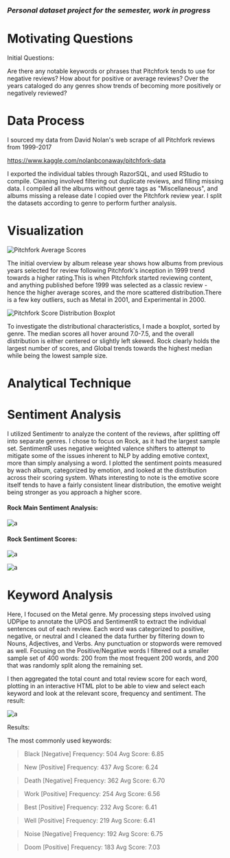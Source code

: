 ### _Personal dataset project for the semester, work in progress_
# Motivating Questions

Initial Questions:

Are there any notable keywords or phrases that Pitchfork tends to use for negative reviews? How
about for positive or average reviews? Over the years cataloged do any genres show trends of becoming more positively or negatively reviewed?

# Data Process

I sourced my data from David Nolan's web scrape of all Pitchfork reviews from 1999-2017
  
  https://www.kaggle.com/nolanbconaway/pitchfork-data
  
I exported the individual tables through RazorSQL, and used RStudio to compile. Cleaning involved filtering out duplicate reviews, and filling missing data. I compiled all the albums without genre tags as "Miscellaneous", and albums missing a release date I copied over the Pitchfork review year. I split the datasets according to genre to perform further analysis. 

# Visualization

![Pitchfork Average Scores](https://github.com/ElishaPhillips/DATA-115-Personal-Dataset-Project/blob/main/Analysis/Main/PitchforkAverageScoresGenre.png)

The initial overview by album release year shows how albums from previous years selected for review following Pitchfork's inception in 1999 trend towards a higher rating.This is when Pitchfork started reviewing content, and anything published before 1999 was selected as a classic review - hence the higher average scores, and the more scattered distribution.There is a few key outliers, such as Metal in 2001, and Experimental in 2000.

![Pitchfork Score Distribution Boxplot](https://github.com/ElishaPhillips/DATA-115-Personal-Dataset-Project/blob/main/Analysis/Main/PitchforkGenreScoreBoxplot.png)

To investigate the distributional characteristics, I made a boxplot, sorted by genre. The median scores all hover around 7.0-7.5, and the overall distribution is either centered or slightly left skewed. Rock clearly holds the largest number of scores, and Global trends towards the highest median while being the lowest sample size.

# Analytical Technique

# Sentiment Analysis 

I utilized Sentimentr to analyze the content of the reviews, after splitting off into separate genres. I chose to focus on Rock, as it had the largest sample set. SentimentR uses negative weighted valence shifters to attempt to mitigate some of the issues inherent to NLP by adding emotive context, more than simply analysing a word. I plotted the sentiment points measured by wach album, categorized by emotion, and looked at the distribution across their scoring system. Whats interesting to note is the emotive score itself tends to have a fairly consistent linear distribution, the emotive weight being stronger as you approach a higher score.

#### Rock Main Sentiment Analysis:

![a](https://github.com/ElishaPhillips/DATA-115-Personal-Dataset-Project/blob/c7a42b0addbbdc805b3f822c0fa95e866f85458a/Analysis/Sentiment/PitchforkRockEmotionAlbumMainJitter.png)

#### Rock Sentiment Scores:

![a](https://github.com/ElishaPhillips/DATA-115-Personal-Dataset-Project/blob/c7a42b0addbbdc805b3f822c0fa95e866f85458a/Analysis/Sentiment/PitchforkRockSentimentAlbum.png)

![a](https://github.com/ElishaPhillips/DATA-115-Personal-Dataset-Project/blob/c7a42b0addbbdc805b3f822c0fa95e866f85458a/Analysis/Sentiment/PitchforkRockSentimentScore.png)

# Keyword Analysis 
Here, I focused on the Metal genre. My processing steps involved using UDPipe to annotate the UPOS and SentimentR to extract the individual sentences out of each review. Each word was categorized to positive, negative, or neutral and I cleaned the data further by filtering down to Nouns, Adjectives, and Verbs. Any punctuation or stopwords were removed as well. Focusing on the Positive/Negative words I filtered out a smaller sample set of 400 words: 200 from the most frequent 200 words, and 200 that was randomly split along the remaining set. 

I then aggregated the total count and total review score for each word, plotting in an interactive HTML plot to be able to view and select each keyword and look at the relevant score, frequency and sentiment. The result:

![a](https://github.com/ElishaPhillips/DATA-115-Personal-Dataset-Project/blob/cd79a32e2d9a7a2982957b2134e64985c71ec9bb/Analysis/Sentiment/Graph.PNG)

Results:

The most commonly used keywords:

> Black [Negative] Frequency: 504 Avg Score: 6.85

> New [Positive] Frequency: 437 Avg Score: 6.24

> Death [Negative] Frequency: 362 Avg Score: 6.70

> Work [Positive] Frequency: 254 Avg Score: 6.56

> Best [Positive] Frequency: 232 Avg Score: 6.41

> Well [Positive] Frequency: 219 Avg Score: 6.41

> Noise [Negative] Frequency: 192 Avg Score: 6.75

> Doom [Positive] Frequency: 183 Avg Score: 7.03


